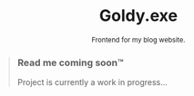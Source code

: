 <div align="center">

  # Goldy.exe

  <sub>Frontend for my blog website.</sub>

</div>

> ### Read me coming soon™
> Project is currently a work in progress...

